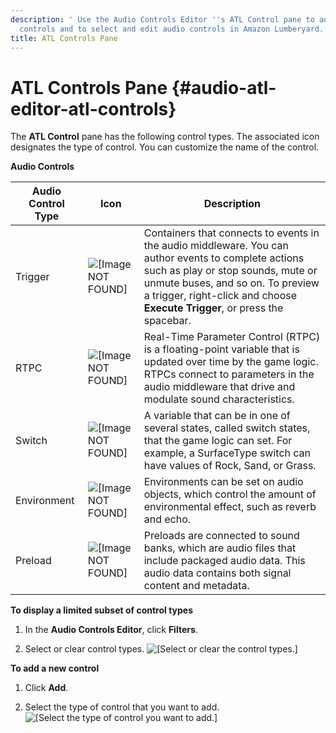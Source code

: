 ```yaml
---
description: ' Use the Audio Controls Editor ''s ATL Control pane to add new audio
  controls and to select and edit audio controls in Amazon Lumberyard. '
title: ATL Controls Pane
---
```

# ATL Controls Pane {#audio-atl-editor-atl-controls}

The **ATL Control** pane has the following control types\. The associated icon designates the type of control\. You can customize the name of the control\.


**Audio Controls**

| Audio Control Type | Icon | Description |
| --- | --- | --- |
| Trigger | ![\[Image NOT FOUND\]](/images/userguide/audio/audio_atl_trigger.png) |  Containers that connects to events in the audio middleware\. You can author events to complete actions such as play or stop sounds, mute or unmute buses, and so on\.  To preview a trigger, right\-click and choose **Execute Trigger**, or press the spacebar\.  |
| RTPC | ![\[Image NOT FOUND\]](/images/userguide/audio/audio_atl_rtpc.png) | Real\-Time Parameter Control \(RTPC\) is a floating\-point variable that is updated over time by the game logic\. RTPCs connect to parameters in the audio middleware that drive and modulate sound characteristics\. |
| Switch | ![\[Image NOT FOUND\]](/images/userguide/audio/audio_atl_switch.png) | A variable that can be in one of several states, called switch states, that the game logic can set\. For example, a SurfaceType switch can have values of Rock, Sand, or Grass\. |
| Environment | ![\[Image NOT FOUND\]](/images/userguide/audio/audio_atl_environment.png) | Environments can be set on audio objects, which control the amount of environmental effect, such as reverb and echo\. |
| Preload | ![\[Image NOT FOUND\]](/images/userguide/audio/audio_atl_preload.png) | Preloads are connected to sound banks, which are audio files that include packaged audio data\. This audio data contains both signal content and metadata\. |

**To display a limited subset of control types**

1. In the **Audio Controls Editor**, click **Filters**\.

1. Select or clear control types\.
![\[Select or clear the control types.\]](/images/userguide/audio/audio-atl-editor-filter.png)

**To add a new control**

1. Click **Add**\.

1. Select the type of control that you want to add\.
![\[Select the type of control you want to add.\]](/images/userguide/audio/audio-atl-editor-add.png)